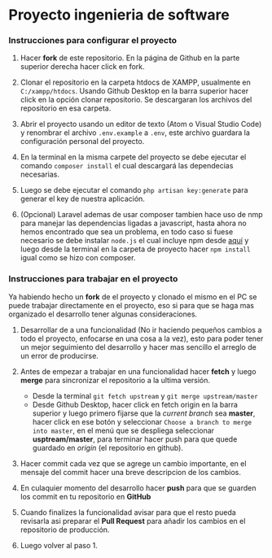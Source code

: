 # Proyecto ingenieria de software

### Instrucciones para configurar el proyecto
1. Hacer **fork** de este repositorio. En la página de Github en la parte superior derecha hacer click en fork.

2. Clonar el repositorio en la carpeta htdocs de XAMPP, usualmente en `C:/xampp/htdocs`. Usando Github Desktop en la barra superior hacer click en la opción clonar repositorio. Se descargaran los archivos del repositorio en esa carpeta.

3. Abrir el proyecto usando un editor de texto (Atom o Visual Studio Code) y renombrar el archivo `.env.example` a `.env`, este archivo guardara la configuración personal del proyecto.

4. En la terminal en la misma carpete del proyecto se debe ejecutar el comando `composer install` el cual descargará las dependecias necesarias.

5. Luego se debe ejecutar el comando `php artisan key:generate` para generar el key de nuestra aplicación.

6. (Opcional) Laravel ademas de usar composer tambien hace uso de nmp para manejar las dependencias ligadas a javascript, hasta ahora no hemos encontrado que sea un problema, en todo caso si fuese necesario se debe instalar `node.js` el cual incluye npm desde [aquí](https://nodejs.org/es/) y luego desde la terminal en la carpeta de proyecto hacer `npm install` igual como se hizo con composer.

### Instrucciones para trabajar en el proyecto

Ya habiendo hecho un **fork** de el proyecto y clonado el mismo en el PC se puede trabajar directamente en el proyecto, eso si para que se haga mas organizado el desarrollo tener algunas consideraciones.

1. Desarrollar de a una funcionalidad (No ir haciendo pequeños cambios a todo el proyecto, enfocarse en una cosa a la vez), esto para poder tener un mejor seguimiento del desarrollo y hacer mas sencillo el arreglo de un error de producirse.

2. Antes de empezar a trabajar en una funcionalidad hacer **fetch** y luego **merge** para sincronizar el repositorio a la ultima versión.
    * Desde la terminal `git fetch upstream` y  `git merge upstream/master`
    * Desde Github Desktop, hacer click en fetch origin en la barra superior y luego primero fijarse que
    la *current branch* sea **master**, hacer click en ese botón y seleccionar `Choose a branch to merge into master`, en el menú que se despliega seleccionar **usptream/master**, para terminar hacer push para que quede guardado en *origin* (el repositorio en github).

3. Hacer commit cada vez que se agrege un cambio importante, en el mensaje del commit hacer una breve descripcion de los cambios.
4. En  culaquier momento del desarrollo hacer **push** para que se guarden los commit en tu repositorio en **GitHub**
5. Cuando finalizes la funcionalidad avisar para que el resto pueda revisarla asi preparar el **Pull Request** para añadir los cambios en el repositorio de producción.
6. Luego volver al paso 1.
